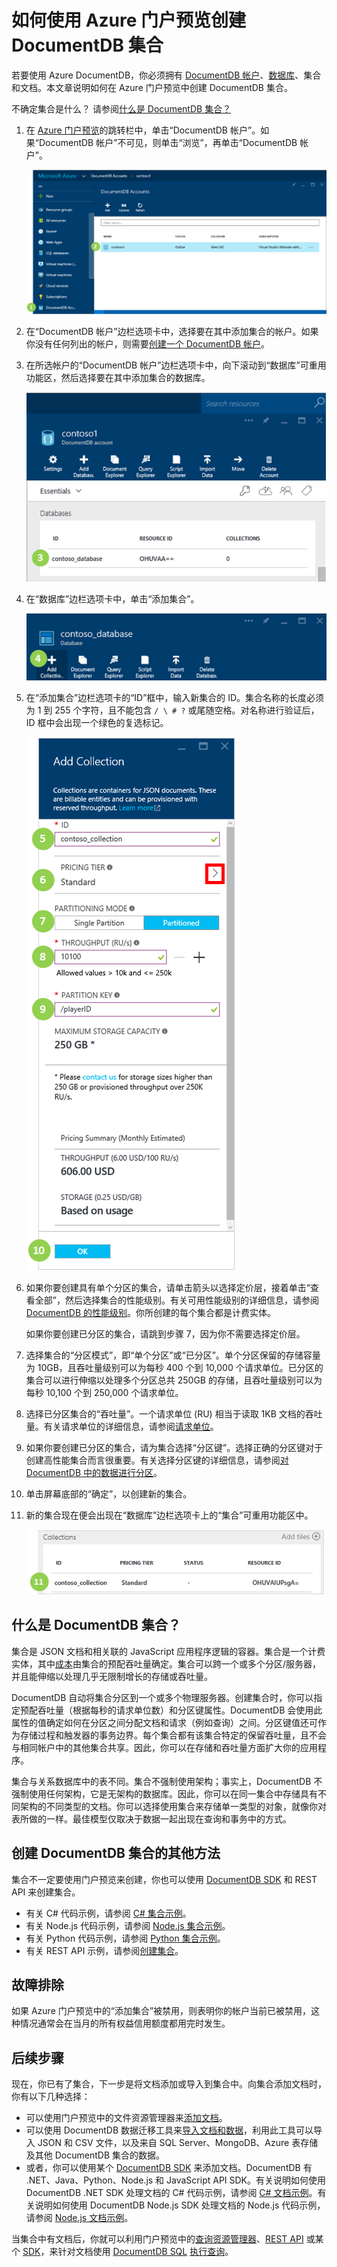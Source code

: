 <properties 
	pageTitle="创建 DocumentDB 数据库集合 | Azure" 
	description="了解如何使用在线服务门户预览为 Azure DocumentDB（基于云的 NoSQL 文档数据库）创建 JSON 文档集合。立即获取免费试用版。" 
	services="documentdb" 
	authors="mimig1" 
	manager="jhubbard" 
	editor="monicar" 
	documentationCenter=""/>

<tags 
	ms.service="documentdb" 
	ms.date="05/16/2016" 
	wacn.date="06/28/2016"/>

# 如何使用 Azure 门户预览创建 DocumentDB 集合

若要使用 Azure DocumentDB，你必须拥有 [DocumentDB 帐户](/documentation/articles/documentdb-create-account/)、[数据库](/documentation/articles/documentdb-create-database/)、集合和文档。本文章说明如何在 Azure 门户预览中创建 DocumentDB 集合。

不确定集合是什么？ 请参阅[什么是 DocumentDB 集合？](#what-is-a-documentdb-collection)

1.  在 [Azure 门户预览](https://portal.azure.cn/)的跳转栏中，单击“DocumentDB 帐户”。如果“DocumentDB 帐户”不可见，则单击“浏览”，再单击“DocumentDB 帐户”。

    ![屏幕截图：突出显示跳转栏中的“DocumentDB 帐户”、“DocumentDB 帐户”边栏选项卡中的帐户以及“DocumentDB 帐户”边栏选项卡上的“数据库”可重用功能区中的数据库](./media/documentdb-create-collection/docdb-database-creation-1-2.png)

2.  在“DocumentDB 帐户”边栏选项卡中，选择要在其中添加集合的帐户。如果你没有任何列出的帐户，则需要[创建一个 DocumentDB 帐户](/documentation/articles/documentdb-create-account/)。

3. 在所选帐户的“DocumentDB 帐户”边栏选项卡中，向下滚动到“数据库”可重用功能区，然后选择要在其中添加集合的数据库。

    ![屏幕截图：突出显示跳转栏中的“DocumentDB 帐户”、“DocumentDB 帐户”边栏选项卡中的帐户以及“DocumentDB 帐户”边栏选项卡上的“数据库”可重用功能区中的数据库](./media/documentdb-create-collection/docdb-database-creation-3.png)

4. 在“数据库”边栏选项卡中，单击“添加集合”。

	![屏幕截图：突出显示“数据库”边栏选项卡上的“添加集合”按钮、“添加集合”边栏选项卡上的设置以及“确定”按钮 — 用于 DocumentDB 的 Azure 门户预览 — 用于 NoSQL JSON 数据库的云端数据库创建程序](./media/documentdb-create-collection/docdb-collection-creation-4.png)

5. 在“添加集合”边栏选项卡的“ID”框中，输入新集合的 ID。集合名称的长度必须为 1 到 255 个字符，且不能包含 `/ \ # ?` 或尾随空格。对名称进行验证后，ID 框中会出现一个绿色的复选标记。

	![屏幕截图：突出显示“数据库”边栏选项卡上的“添加集合”按钮、“添加集合”边栏选项卡上的设置以及“确定”按钮 — 用于 DocumentDB 的 Azure 门户预览 — 用于 NoSQL JSON 数据库的云端数据库创建程序](./media/documentdb-create-collection/docdb-collection-creation-5-8.png)

6. 如果你要创建具有单个分区的集合，请单击箭头以选择定价层，接着单击“查看全部”，然后选择集合的性能级别。有关可用性能级别的详细信息，请参阅 [DocumentDB 的性能级别](/documentation/articles/documentdb-performance-levels/)。你所创建的每个集合都是计费实体。

	如果你要创建已分区的集合，请跳到步骤 7，因为你不需要选择定价层。

7. 选择集合的“分区模式”，即“单个分区”或“已分区”。单个分区保留的存储容量为 10GB，且吞吐量级别可以为每秒 400 个到 10,000 个请求单位。已分区的集合可以进行伸缩以处理多个分区总共 250GB 的存储，且吞吐量级别可以为每秒 10,100 个到 250,000 个请求单位。

8. 选择已分区集合的“吞吐量”。一个请求单位 (RU) 相当于读取 1KB 文档的吞吐量。有关请求单位的详细信息，请参阅[请求单位](/documentation/articles/documentdb-request-units/)。

9. 如果你要创建已分区的集合，请为集合选择“分区键”。选择正确的分区键对于创建高性能集合而言很重要。有关选择分区键的详细信息，请参阅[对 DocumentDB 中的数据进行分区](/documentation/articles/documentdb-partition-data/)。

10. 单击屏幕底部的“确定”，以创建新的集合。

11. 新的集合现在便会出现在“数据库”边栏选项卡上的“集合”可重用功能区中。
 
	![屏幕截图：数据库边栏选项卡中的新集合 — 用于 DocumentDB 的 Azure 门户预览 — 用于 NoSQL JSON 数据库的云端数据库创建程序](./media/documentdb-create-collection/docdb-collection-creation-9.png)

## 什么是 DocumentDB 集合？ 

集合是 JSON 文档和相关联的 JavaScript 应用程序逻辑的容器。集合是一个计费实体，其中[成本](/documentation/articles/documentdb-performance-levels/)由集合的预配吞吐量确定。集合可以跨一个或多个分区/服务器，并且能伸缩以处理几乎无限制增长的存储或吞吐量。

DocumentDB 自动将集合分区到一个或多个物理服务器。创建集合时，你可以指定预配吞吐量（根据每秒的请求单位数）和分区键属性。DocumentDB 会使用此属性的值确定如何在分区之间分配文档和请求（例如查询）之间。分区键值还可作为存储过程和触发器的事务边界。每个集合都有该集合特定的保留吞吐量，且不会与相同帐户中的其他集合共享。因此，你可以在存储和吞吐量方面扩大你的应用程序。

集合与关系数据库中的表不同。集合不强制使用架构；事实上，DocumentDB 不强制使用任何架构，它是无架构的数据库。因此，你可以在同一集合中存储具有不同架构的不同类型的文档。你可以选择使用集合来存储单一类型的对象，就像你对表所做的一样。最佳模型仅取决于数据一起出现在查询和事务中的方式。

## 创建 DocumentDB 集合的其他方法

集合不一定要使用门户预览来创建，你也可以使用 [DocumentDB SDK](/documentation/articles/documentdb-sdk-dotnet/) 和 REST API 来创建集合。

- 有关 C# 代码示例，请参阅 [C# 集合示例](/documentation/articles/documentdb-dotnet-samples/#collection-examples)。 
- 有关 Node.js 代码示例，请参阅 [Node.js 集合示例](/documentation/articles/documentdb-nodejs-samples/#collection-examples)。
- 有关 Python 代码示例，请参阅 [Python 集合示例](/documentation/articles/documentdb-python-samples/#collection-examples)。
- 有关 REST API 示例，请参阅[创建集合](https://msdn.microsoft.com/library/azure/mt489078.aspx)。

## 故障排除

如果 Azure 门户预览中的“添加集合”被禁用，则表明你的帐户当前已被禁用，这种情况通常会在当月的所有权益信用额度都用完时发生。

## 后续步骤

现在，你已有了集合，下一步是将文档添加或导入到集合中。向集合添加文档时，你有以下几种选择：

- 可以使用门户预览中的文件资源管理器来[添加文档](/documentation/articles/documentdb-view-json-document-explorer/)。
- 可以使用 DocumentDB 数据迁移工具来[导入文档和数据](/documentation/articles/documentdb-import-data/)，利用此工具可以导入 JSON 和 CSV 文件，以及来自 SQL Server、MongoDB、Azure 表存储及其他 DocumentDB 集合的数据。 
- 或者，你可以使用某个 [DocumentDB SDK](/documentation/articles/documentdb-sdk-dotnet/) 来添加文档。DocumentDB 有 .NET、Java、Python、Node.js 和 JavaScript API SDK。有关说明如何使用 DocumentDB .NET SDK 处理文档的 C# 代码示例，请参阅 [C# 文档示例](/documentation/articles/documentdb-dotnet-samples/#document-examples)。有关说明如何使用 DocumentDB Node.js SDK 处理文档的 Node.js 代码示例，请参阅 [Node.js 文档示例](/documentation/articles/documentdb-nodejs-samples/#document-examples)。

当集合中有文档后，你就可以利用门户预览中的[查询资源管理器](/documentation/articles/documentdb-query-collections-query-explorer/)、[REST API](https://msdn.microsoft.com/library/azure/dn781481.aspx) 或某个 [SDK](/documentation/articles/documentdb-sdk-dotnet/)，来针对文档使用 [DocumentDB SQL](/documentation/articles/documentdb-sql-query/) [执行查询](/documentation/articles/documentdb-sql-query/#executing-queries)。

<!---HONumber=Mooncake_0627_2016-->